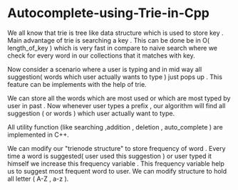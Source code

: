 # Autocomplete-using-Trie-in-Cpp
We all know that trie is tree like data structure which is used to store key . Main advantage of trie is searching a key . This can be done be in O( length_of_key ) which is very fast in compare to naive search where we check for every word in our collections that it matches with key.

Now consider a scenario where a user is typing and in mid way all suggestion( words which user actually wants to type ) just pops up . This feature can be implements with the help of trie.

We can store all the words which are most used or which are most typed by user in past . Now whenever user types a prefix , our algorithm will find all suggestion ( or words ) which user actually want to type.

All utility function (like searching ,addition , deletion , auto_complete ) are implemented in C++.

We can modify our "trienode structure" to store frequency of word . Every time a word is suggested( user used this suggestion ) or user typed it himself we increase this frequency variable . This frequency variable help us to suggest most frequent word to user. We can modify structure to hold all letter ( A-Z , a-z ).
